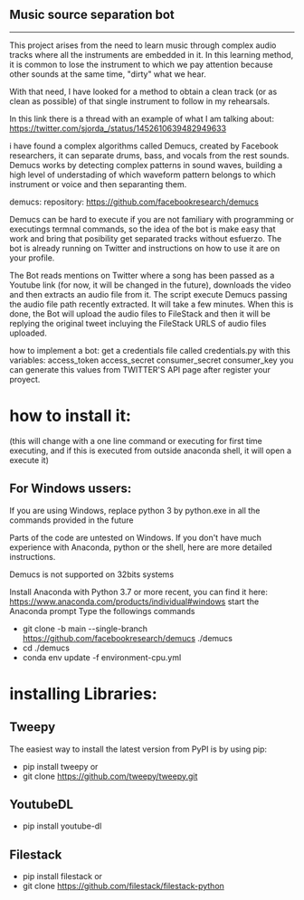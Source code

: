 ## Music source separation bot
---
This project arises from the need to learn music through complex audio tracks where all the instruments are embedded in it. In this learning method, it is common to lose the instrument to which we pay attention because other sounds at the same time, "dirty" what we hear.

With that need, I have looked for a method to obtain a clean track (or as clean as possible) of that single instrument to follow in my rehearsals.

In this link there is a thread with an example of what I am talking about:
https://twitter.com/sjorda_/status/1452610639482949633

i have found a complex algorithms called Demucs, created by Facebook researchers, it can separate drums, bass, and vocals from the rest sounds. Demucs works by detecting complex patterns in sound waves, building a high level of understading of which waveform pattern belongs to which instrument or voice and then separanting them.

demucs: repository:
https://github.com/facebookresearch/demucs

Demucs can be hard to execute if you are not familiary with programming or executings termnal commands, so the idea of the bot is make easy that work and bring that posibility get separated tracks without esfuerzo. The bot is already running on Twitter and instructions on how to use it are on your profile.

The Bot reads mentions on Twitter where a song has been passed as a Youtube link (for now, it will be changed in the future), downloads the video and then extracts an audio file from it. The script execute Demucs passing the audio file path recently extracted. It will take a few minutes.
When this is done, the Bot will upload the audio files to FileStack and then it will be replying the original tweet incluying the FileStack URLS of audio files uploaded. 

how to implement a bot:
get a credentials file called credentials.py with this variables:
access_token
access_secret
consumer_secret
consumer_key
you can generate this values from TWITTER'S API page after register your proyect.

# how to install it:
(this will change with a one line command or executing for first time executing, and if this is executed from outside anaconda shell, it will open a execute it)

## For Windows ussers:
If you are using Windows, replace python 3 by python.exe in all the commands provided in the future

Parts of the code are untested on Windows. If you don't have much experience with Anaconda, python or the shell, here are more detailed instructions. 

Demucs is not supported on 32bits systems

Install Anaconda with Python 3.7 or more recent, you can find it here: https://www.anaconda.com/products/individual#windows
start the Anaconda prompt
Type the followings commands

- git clone -b main --single-branch https://github.com/facebookresearch/demucs ./demucs
- cd ./demucs
- conda env update -f environment-cpu.yml

# installing Libraries: 

## Tweepy
The easiest way to install the latest version from PyPI is by using pip:

- pip install tweepy
or
- git clone https://github.com/tweepy/tweepy.git

## YoutubeDL
- pip install youtube-dl

## Filestack
- pip install filestack
or 
- git clone https://github.com/filestack/filestack-python

